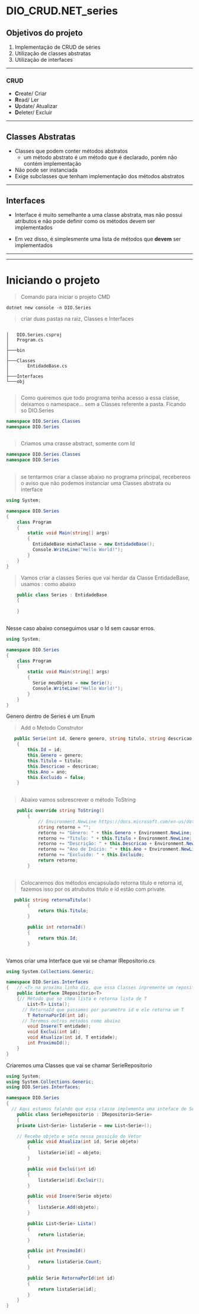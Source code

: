# DIO_CRUD.NET_series


## Objetivos do projeto

1. Implementação de CRUD de séries
2. Utilização de classes abstratas
3. Utilização de interfaces

****

### CRUD
* **C**reate/ Criar
* **R**ead/ Ler
* **U**pdate/ Atualizar
* **D**eleter/ Excluir
	
****
## Classes Abstratas

- Classes que podem conter métodos abstratos
	- um método abstrato é um método que é declarado, porém não contém implementação
- Não pode ser instanciada
- Exige subclasses que tenham implementação dos 
métodos abstratos
****
## Interfaces

- Interface é muito semelhante a uma classe abstrata, 
mas não possui atributos e não pode definir como os 
métodos devem ser implementados

- Em vez disso, é simplesmente uma lista de métodos 
que **devem** ser implementados

****
****
# Iniciando o projeto


> Comando para iniciar o projeto CMD
```shell
dotnet new console -n DIO.Series
```

> criar duas pastas na raiz, Classes e Interfaces 

```shell

│   DIO.Series.csproj
│   Program.cs
│
├───bin
│   
├───Classes
│       EntidadeBase.cs
│
├───Interfaces
└───obj
        
```

> Como queremos que todo programa tenha acesso a essa classe, deixamos o namespace... sem a Classes referente a pasta. Ficando so DIO.Series
```C#
namespace DIO.Series.Classes
namespace DIO.Series
        
```
> Criamos uma crasse abstract, somente com Id
```C#
namespace DIO.Series.Classes
namespace DIO.Series
        
```

> se tentarmos criar a classe abaixo no programa principal, recebereos o aviso que não
> podemos instanciar uma Classes abstrata ou interface
```C#
using System;

namespace DIO.Series
{
    class Program
    {
        static void Main(string[] args)
        {
          EntidadeBase minhaClasse = new EntidadeBase();
          Console.WriteLine("Hello World!");
        }
    }
}
```
        
>Vamos criar a classes Series que vai herdar da Classe EntidadeBase, usamos : como abaixo
```C#
    public class Series : EntidadeBase
    {
        
    }
        
```
Nesse caso abaixo conseguimos usar o Id sem causar erros.
```C#
using System;

namespace DIO.Series
{
    class Program
    {
        static void Main(string[] args)
        {
          Serie meuObjeto = new Serie();
          Console.WriteLine("Hello World!");
        }
    }
}
```

Genero dentro de Series é um Enum

> Add o Metodo Construtor
```C#
   public Serie(int id, Genero genero, string titulo, string descricao, int ano)
	{
		this.Id = id;
		this.Genero = genero;
		this.Titulo = titulo;
		this.Descricao = descricao;
		this.Ano = ano;
        this.Excluido = false;
	}
        
```

> Abaixo vamos sobrescrever o método ToString
```C#
    public override string ToString()
		{
			// Environment.NewLine https://docs.microsoft.com/en-us/dotnet/api/system.environment.newline?view=netcore-3.1
            string retorno = "";
            retorno += "Gênero: " + this.Genero + Environment.NewLine;
            retorno += "Titulo: " + this.Titulo + Environment.NewLine;
            retorno += "Descrição: " + this.Descricao + Environment.NewLine;
            retorno += "Ano de Início: " + this.Ano + Environment.NewLine;
            retorno += "Excluido: " + this.Excluido;
			return retorno;
		}
        
```

> Colocaremos dos métodos encapsulado retorna titulo e retorna id, fazemos isso por os atrubutos titulo e id estão com private.
```C#
   public string retornaTitulo()
		{
			return this.Titulo;
		}

		public int retornaId()
		{
			return this.Id;
		}
        
```



Vamos criar uma Interface que vai se chamar IRepositorio.cs

```c#
using System.Collections.Generic;

namespace DIO.Series.Interfaces
{   // <T> na proxima linha diz, que essa Classes inpremente um repositorio, dessa outra classes T 
    public interface IRepositorio<T>
    {// Método que se chma lista e retorna lista de T
        List<T> Lista();
      // RetornaId que passamos por parametro id e ele retorna um T
        T RetornaPorId(int id);   
      // Teremos outros métodos como abaixo   
        void Insere(T entidade);        
        void Exclui(int id);        
        void Atualiza(int id, T entidade);
        int ProximoId();
    }
}
```
Criaremos uma Classes que vai se chamar SerieRepositorio

```c#
using System;
using System.Collections.Generic;
using DIO.Series.Interfaces;

namespace DIO.Series
{
  // Aqui estamos falando que essa classe implementa uma inteface de Series
	public class SerieRepositorio : IRepositorio<Serie>
	{
    private List<Serie> listaSerie = new List<Serie>();

    // Recebe objeto e seta nessa possição do Vetor
		public void Atualiza(int id, Serie objeto)
		{
			listaSerie[id] = objeto;
		}

		public void Exclui(int id)
		{
			listaSerie[id].Excluir();
		}

		public void Insere(Serie objeto)
		{
			listaSerie.Add(objeto);
		}

		public List<Serie> Lista()
		{
			return listaSerie;
		}

		public int ProximoId()
		{
			return listaSerie.Count;
		}

		public Serie RetornaPorId(int id)
		{
			return listaSerie[id];
		}
	}
}

```